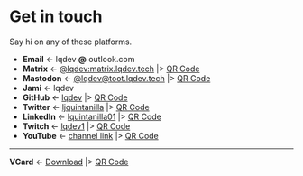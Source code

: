 # Get in touch

Say hi on any of these platforms.

- **Email** <- lqdev **@** outlook.com
- **Matrix** <- [@lqdev:matrix.lqdev.tech](/matrix) |> [QR Code](/images/contact/qr-matrix.svg)
- **Mastodon** <-  [@lqdev@toot.lqdev.tech](/mastodon) |> [QR Code](/images/contact/qr-mastodon.svg)
- **Jami** <- lqdev
- **GitHub** <- [lqdev](/github) |> [QR Code](/images/contact/qr-github.svg)
- **Twitter** <- [ljquintanilla](/twitter) |> [QR Code](/images/contact/qr-twitter.svg)
- **LinkedIn** <- [lquintanilla01](/linkedin) |> [QR Code](/images/contact/qr-linkedin.svg)
- **Twitch** <- [lqdev1](/twitch) |> [QR Code](/images/contact/qr-twitch.svg)
- **YouTube** <- [channel link](/youtube) |> [QR Code](/images/contact/qr-youtube.svg)

---

**VCard** <- [Download](/vcard.vcf) |> [QR Code](/images/contact/qr-vcard.svg)